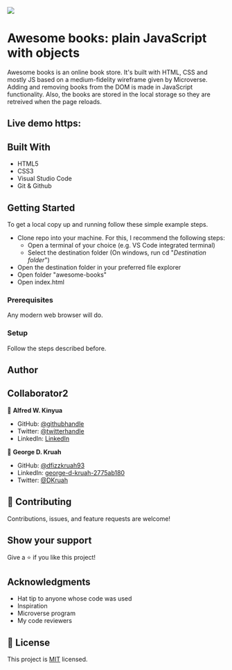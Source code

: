 ![](https://img.shields.io/badge/Microverse-blueviolet)

# Awesome books: plain JavaScript with objects

Awesome books is an online book store. It's built with HTML, CSS and mostly JS based on a medium-fidelity wireframe given by Microverse. Adding and removing books from the DOM is made in JavaScript functionality. Also, the books are stored in the local storage so they are retreived when the page reloads.

## Live demo https:


## Built With

- HTML5
- CSS3
- Visual Studio Code
- Git & Github

## Getting Started

To get a local copy up and running follow these simple example steps.

- Clone repo into your machine. For this, I recommend the following steps:
  - Open a terminal of your choice (e.g. VS Code integrated terminal)
  - Select the destination folder (On windows, run cd "_Destination folder_")
- Open the destination folder in your preferred file explorer
- Open folder "awesome-books"
- Open index.html

### Prerequisites

Any modern web browser will do.

### Setup

Follow the steps described before.

## Author



## Collaborator2

👤 **Alfred W. Kinyua**

- GitHub: [@githubhandle](https://github.com/Alfred-Kinyua/)
- Twitter: [@twitterhandle](@alfkinyua)
- LinkedIn: [LinkedIn](linkedin.com/in/alfred-kinyua-25927a64)


👤 **George D. Kruah**

- GitHub: [@dfizzkruah93](https://github.com/dfizzkruah93)
- LinkedIn: [george-d-kruah-2775ab180](https://linkedin.com/in/george-d-kruah-2775ab180)
- Twitter: [@DKruah](https://github.com/Kruah)


## 🤝  Contributing

Contributions, issues, and feature requests are welcome!


## Show your support

Give a ⭐️ if you like this project!

## Acknowledgments

- Hat tip to anyone whose code was used
- Inspiration
- Microverse program
- My code reviewers

## 📝 License

This project is [MIT](./MIT.md) licensed.
